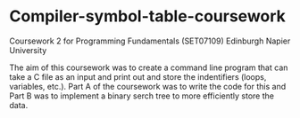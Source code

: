 # Compiler-symbol-table-coursework

Coursework 2 for Programming Fundamentals (SET07109) Edinburgh Napier University

The aim of this coursework was to create a command line program that can take a C file as an input and print out and store the indentifiers (loops, variables, etc.). Part A of the coursework was to write the code for this and Part B was to implement a binary serch tree to more efficiently store the data.
